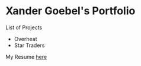 # Xander Goebel's Portfolio
List of Projects
  - Overheat
  - Star Traders

My Resume [here](./AlexanderGoebel_Resume.pdf)